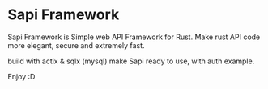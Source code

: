 # Sapi Framework
Sapi Framework is Simple web API Framework for Rust. Make rust API code more elegant, secure and extremely fast.

build with actix & sqlx (mysql) make Sapi ready to use, with auth example.

Enjoy :D

